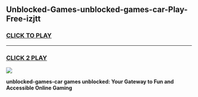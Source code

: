 
## Unblocked-Games-unblocked-games-car-Play-Free-izjtt
<h3>
<a href="https://premium76.site?title=unblocked-games-car&ref=23A">CLICK TO PLAY</a></h3>
<hr>

<h3>
<a href="https://premium76.site?title=unblocked-games-car&ref=23A">CLICK 2 PLAY</a>
  
</h3>

<a href="https://premium76.site?title=unblocked-games-car&ref=23A"><img src="https://clearcache.store/games.png"></a>


**unblocked-games-car games unblocked: Your Gateway to Fun and Accessible Online Gaming**
